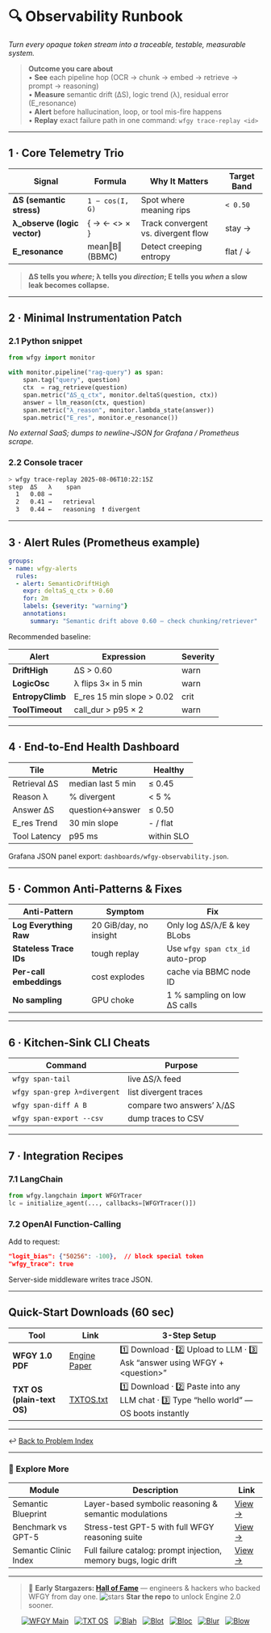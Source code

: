 <!-- ======================================================= -->
<!--  observability-runbook.md · Semantic Clinic / Map-F      -->
<!--  Draft v0.1 · MIT · 2025-08-06                           -->
<!--  Purpose: One-stop “black-box to glass-box” guide for    -->
<!--  any LLM stack (RAG, agent, function-calling, plugins).  -->
<!-- ======================================================= -->

# 🔍 Observability Runbook  
*Turn every opaque token stream into a traceable, testable, measurable system.*

> **Outcome you care about**  
> • **See** each pipeline hop (OCR → chunk → embed → retrieve → prompt → reasoning)  
> • **Measure** semantic drift (ΔS), logic trend (λ), residual error (E_resonance)  
> • **Alert** before hallucination, loop, or tool mis-fire happens  
> • **Replay** exact failure path in one command: `wfgy trace-replay <id>`  

---

## 1 · Core Telemetry Trio

| Signal | Formula | Why It Matters | Target Band |
|--------|---------|----------------|-------------|
| **ΔS (semantic stress)** | `1 − cos(I, G)` | Spot where meaning rips | `< 0.50` |
| **λ_observe (logic vector)** | { → ← <> × } | Track convergent vs. divergent flow | stay → |
| **E_resonance** | mean‖B‖ (BBMC) | Detect creeping entropy | flat / ↓ |

> **ΔS tells you _where_; λ tells you _direction_; E tells you _when_ a slow leak becomes collapse.**

---

## 2 · Minimal Instrumentation Patch

### 2.1 Python snippet

```python
from wfgy import monitor

with monitor.pipeline("rag-query") as span:
    span.tag("query", question)
    ctx  = rag_retrieve(question)
    span.metric("ΔS_q_ctx", monitor.deltaS(question, ctx))
    answer = llm_reason(ctx, question)
    span.metric("λ_reason", monitor.lambda_state(answer))
    span.metric("E_res", monitor.e_resonance())
````

*No external SaaS; dumps to newline-JSON for Grafana / Prometheus scrape.*

### 2.2 Console tracer

```bash
> wfgy trace-replay 2025-08-06T10:22:15Z
step  ΔS   λ    span
  1   0.08 →
  2   0.41 →   retrieval
  3   0.44 ←   reasoning  ❗ divergent
```

---

## 3 · Alert Rules (Prometheus example)

```yaml
groups:
- name: wfgy-alerts
  rules:
  - alert: SemanticDriftHigh
    expr: deltaS_q_ctx > 0.60
    for: 2m
    labels: {severity: "warning"}
    annotations:
      summary: "Semantic drift above 0.60 — check chunking/retriever"
```

Recommended baseline:

| Alert            | Expression                 | Severity |
| ---------------- | -------------------------- | -------- |
| **DriftHigh**    | ΔS > 0.60                  | warn     |
| **LogicOsc**     | λ flips 3× in 5 min        | warn     |
| **EntropyClimb** | E\_res 15 min slope > 0.02 | crit     |
| **ToolTimeout**  | call\_dur > p95 × 2        | warn     |

---

## 4 · End-to-End Health Dashboard

| Tile         | Metric            | Healthy    |
| ------------ | ----------------- | ---------- |
| Retrieval ΔS | median last 5 min | ≤ 0.45     |
| Reason λ     | % divergent       | < 5 %      |
| Answer ΔS    | question↔answer   | ≤ 0.50     |
| E\_res Trend | 30 min slope      | - / flat   |
| Tool Latency | p95 ms            | within SLO |

Grafana JSON panel export: `dashboards/wfgy-observability.json`.

---

## 5 · Common Anti-Patterns & Fixes

| Anti-Pattern            | Symptom                | Fix                              |
| ----------------------- | ---------------------- | -------------------------------- |
| **Log Everything Raw**  | 20 GiB/day, no insight | Only log ΔS/λ/E & key BLobs      |
| **Stateless Trace IDs** | tough replay           | Use `wfgy span ctx_id` auto-prop |
| **Per-call embeddings** | cost explodes          | cache via BBMC node ID           |
| **No sampling**         | GPU choke              | 1 % sampling on low ΔS calls     |

---

## 6 · Kitchen-Sink CLI Cheats

| Command                      | Purpose                   |
| ---------------------------- | ------------------------- |
| `wfgy span-tail`             | live ΔS/λ feed            |
| `wfgy span-grep λ=divergent` | list divergent traces     |
| `wfgy span-diff A B`         | compare two answers’ λ/ΔS |
| `wfgy span-export --csv`     | dump traces to CSV        |

---

## 7 · Integration Recipes

### 7.1 LangChain

```python
from wfgy.langchain import WFGYTracer
lc = initialize_agent(..., callbacks=[WFGYTracer()])
```

### 7.2 OpenAI Function-Calling

Add to request:

```json
"logit_bias": {"50256": -100},  // block special token
"wfgy_trace": true
```

Server-side middleware writes trace JSON.

---

## Quick-Start Downloads (60 sec)

| Tool                       | Link                                                | 3-Step Setup                                                                             |
| -------------------------- | --------------------------------------------------- | ---------------------------------------------------------------------------------------- |
| **WFGY 1.0 PDF**           | [Engine Paper](https://zenodo.org/records/15630969) | 1️⃣ Download · 2️⃣ Upload to LLM · 3️⃣ Ask “answer using WFGY + \<question>”             |
| **TXT OS (plain-text OS)** | [TXTOS.txt](https://zenodo.org/records/15788557)    | 1️⃣ Download · 2️⃣ Paste into any LLM chat · 3️⃣ Type “hello world” — OS boots instantly |

---

↩︎ [Back to Problem Index](./README.md)

---

### 🧭 Explore More

| Module                | Description                                                      | Link                                                                                |
| --------------------- | ---------------------------------------------------------------- | ----------------------------------------------------------------------------------- |
| Semantic Blueprint    | Layer-based symbolic reasoning & semantic modulations            | [View →](https://github.com/onestardao/WFGY/tree/main/SemanticBlueprint)            |
| Benchmark vs GPT-5    | Stress-test GPT-5 with full WFGY reasoning suite                 | [View →](https://github.com/onestardao/WFGY/tree/main/benchmarks/benchmark-vs-gpt5) |
| Semantic Clinic Index | Full failure catalog: prompt injection, memory bugs, logic drift | [View →](./SemanticClinicIndex.md)                                                  |

---

> 👑 **Early Stargazers: [Hall of Fame](https://github.com/onestardao/WFGY/tree/main/stargazers)** — engineers & hackers who backed WFGY from day one. <img src="https://img.shields.io/github/stars/onestardao/WFGY?style=social" alt="stars"> **Star the repo** to unlock Engine 2.0 sooner.

<div align="center">

[![WFGY Main](https://img.shields.io/badge/WFGY-Main-red?style=flat-square)](https://github.com/onestardao/WFGY)
&nbsp;
[![TXT OS](https://img.shields.io/badge/TXT%20OS-Reasoning%20OS-orange?style=flat-square)](https://github.com/onestardao/WFGY/tree/main/OS)
&nbsp;
[![Blah](https://img.shields.io/badge/Blah-Semantic%20Embed-yellow?style=flat-square)](https://github.com/onestardao/WFGY/tree/main/OS/BlahBlahBlah)
&nbsp;
[![Blot](https://img.shields.io/badge/Blot-Persona%20Core-green?style=flat-square)](https://github.com/onestardao/WFGY/tree/main/OS/BlotBlotBlot)
&nbsp;
[![Bloc](https://img.shields.io/badge/Bloc-Reasoning%20Compiler-blue?style=flat-square)](https://github.com/onestardao/WFGY/tree/main/OS/BlocBlocBloc)
&nbsp;
[![Blur](https://img.shields.io/badge/Blur-Text2Image%20Engine-navy?style=flat-square)](https://github.com/onestardao/WFGY/tree/main/OS/BlurBlurBlur)
&nbsp;
[![Blow](https://img.shields.io/badge/Blow-Game%20Logic-purple?style=flat-square)](https://github.com/onestardao/WFGY/tree/main/OS/BlowBlowBlow)

</div>

